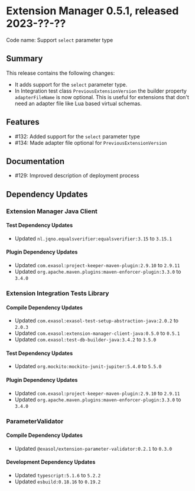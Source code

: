# Extension Manager 0.5.1, released 2023-??-??

Code name: Support `select` parameter type

## Summary

This release contains the following changes:
* It adds support for the `select` parameter type.
* In Integration test class `PreviousExtensionVersion` the builder property `adapterFileName` is now optional. This is useful for extensions that don't need an adapter file like Lua based virtual schemas.

## Features

* #132: Added support for the `select` parameter type
* #134: Made adapter file optional for `PreviousExtensionVersion`

## Documentation

* #129: Improved description of deployment process

## Dependency Updates

### Extension Manager Java Client

#### Test Dependency Updates

* Updated `nl.jqno.equalsverifier:equalsverifier:3.15` to `3.15.1`

#### Plugin Dependency Updates

* Updated `com.exasol:project-keeper-maven-plugin:2.9.10` to `2.9.11`
* Updated `org.apache.maven.plugins:maven-enforcer-plugin:3.3.0` to `3.4.0`

### Extension Integration Tests Library

#### Compile Dependency Updates

* Updated `com.exasol:exasol-test-setup-abstraction-java:2.0.2` to `2.0.3`
* Updated `com.exasol:extension-manager-client-java:0.5.0` to `0.5.1`
* Updated `com.exasol:test-db-builder-java:3.4.2` to `3.5.0`

#### Test Dependency Updates

* Updated `org.mockito:mockito-junit-jupiter:5.4.0` to `5.5.0`

#### Plugin Dependency Updates

* Updated `com.exasol:project-keeper-maven-plugin:2.9.10` to `2.9.11`
* Updated `org.apache.maven.plugins:maven-enforcer-plugin:3.3.0` to `3.4.0`

### ParameterValidator

#### Compile Dependency Updates

* Updated `@exasol/extension-parameter-validator:0.2.1` to `0.3.0`

#### Development Dependency Updates

* Updated `typescript:5.1.6` to `5.2.2`
* Updated `esbuild:0.18.16` to `0.19.2`
